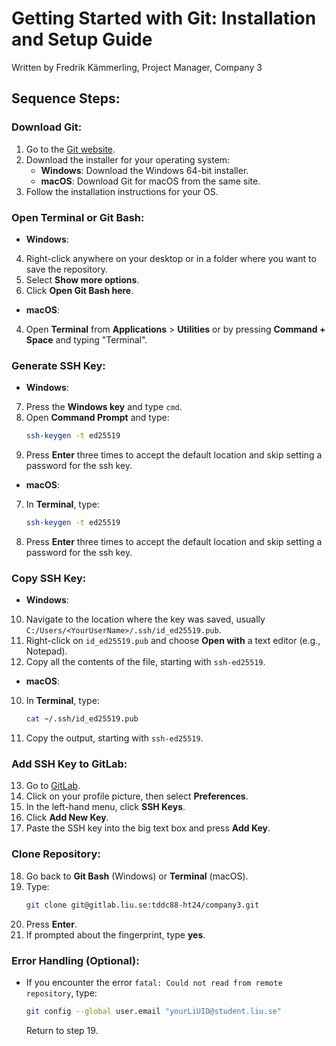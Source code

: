 # Getting Started with Git: Installation and Setup Guide
Written by Fredrik Kämmerling, Project Manager, Company 3
## Sequence Steps:

### Download Git:
1. Go to the [Git website](https://git-scm.com/downloads).
2. Download the installer for your operating system:
   - **Windows**: Download the Windows 64-bit installer.
   - **macOS**: Download Git for macOS from the same site.
3. Follow the installation instructions for your OS.

### Open Terminal or Git Bash:
- **Windows**:
4. Right-click anywhere on your desktop or in a folder where you want to save the repository.
5. Select **Show more options**.
6. Click **Open Git Bash here**.

- **macOS**:
4. Open **Terminal** from **Applications** > **Utilities** or by pressing **Command + Space** and typing "Terminal".

### Generate SSH Key:
- **Windows**:
7. Press the **Windows key** and type `cmd`.
8. Open **Command Prompt** and type:
      ```bash
      ssh-keygen -t ed25519
      ```
9. Press **Enter** three times to accept the default location and skip setting a password for the ssh key.

- **macOS**:
7. In **Terminal**, type:
      ```bash
      ssh-keygen -t ed25519
      ```
8. Press **Enter** three times to accept the default location and skip setting a password for the ssh key.

### Copy SSH Key:
- **Windows**:
10. Navigate to the location where the key was saved, usually `C:/Users/<YourUserName>/.ssh/id_ed25519.pub`.
11. Right-click on `id_ed25519.pub` and choose **Open with** a text editor (e.g., Notepad).
12. Copy all the contents of the file, starting with `ssh-ed25519`.

- **macOS**:
10. In **Terminal**, type:
      ```bash
      cat ~/.ssh/id_ed25519.pub
      ```
11. Copy the output, starting with `ssh-ed25519`.

### Add SSH Key to GitLab:
13. Go to [GitLab](https://gitlab.liu.se).
14. Click on your profile picture, then select **Preferences**.
15. In the left-hand menu, click **SSH Keys**.
16. Click **Add New Key**.
17. Paste the SSH key into the big text box and press **Add Key**.

### Clone Repository:
18. Go back to **Git Bash** (Windows) or **Terminal** (macOS).
19. Type:
    ```bash
    git clone git@gitlab.liu.se:tddc88-ht24/company3.git
    ```
20. Press **Enter**.
21. If prompted about the fingerprint, type **yes**.

### Error Handling (Optional):
- If you encounter the error `fatal: Could not read from remote repository`, type:
  ```bash
  git config --global user.email "yourLiUID@student.liu.se"
  ```
  Return to step 19.

